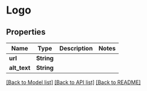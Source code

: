 # Logo

## Properties

Name | Type | Description | Notes
------------ | ------------- | ------------- | -------------
**url** | **String** |  | 
**alt_text** | **String** |  | 

[[Back to Model list]](../README.md#documentation-for-models) [[Back to API list]](../README.md#documentation-for-api-endpoints) [[Back to README]](../README.md)


